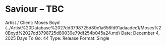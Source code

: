 # Saviour – TBC

Artist / Client: Moses Boyd (../Artist%20Database%2027dd3798725d80e1a656fd91adaadec1/Moses%20Boyd%2027dd3798725d80039e79df254b045a24.md)
Date: December 4, 2025
Days To Go: 44
Type: Release
Format: Single